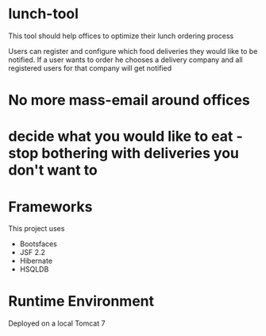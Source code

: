 # lunch-tool

This tool should help offices to optimize their lunch ordering process

Users can register and configure which food deliveries they would like to be notified.
If a user wants to order he chooses a delivery company and all registered users for that company will get notified

# No more mass-email around offices
# decide what you would like to eat - stop bothering with deliveries you don't want to 


# Frameworks
This project uses
* Bootsfaces
* JSF 2.2
* Hibernate
* HSQLDB

# Runtime Environment
Deployed on a local Tomcat 7

